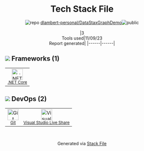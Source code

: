 <!--
--- Readme.md Snippet without images Start ---
## Tech Stack
dlambert-personal/DataStaxGraphDemo is built on the following main stack:
- [.NET Core](https://docs.microsoft.com/en-us/dotnet/core/) – Frameworks (Full Stack)
- [Visual Studio Live Share](https://code.visualstudio.com/visual-studio-live-share) – Realtime Code Collaboration

Full tech stack [here](/techstack.md)
--- Readme.md Snippet without images End ---

--- Readme.md Snippet with images Start ---
## Tech Stack
dlambert-personal/DataStaxGraphDemo is built on the following main stack:
- <img width='25' height='25' src='https://img.stackshare.io/service/6403/default_91fc1f0ee315262794273aa1387eaf8fed8436e6.png' alt='.NET Core'/> [.NET Core](https://docs.microsoft.com/en-us/dotnet/core/) – Frameworks (Full Stack)
- <img width='25' height='25' src='https://img.stackshare.io/service/7894/jEKFRPKV_400x400.jpg' alt='Visual Studio Live Share'/> [Visual Studio Live Share](https://code.visualstudio.com/visual-studio-live-share) – Realtime Code Collaboration

Full tech stack [here](/techstack.md)
--- Readme.md Snippet with images End ---
-->
<div align="center">

# Tech Stack File
![](https://img.stackshare.io/repo.svg "repo") [dlambert-personal/DataStaxGraphDemo](https://github.com/dlambert-personal/DataStaxGraphDemo)![](https://img.stackshare.io/public_badge.svg "public")
<br/><br/>
|3<br/>Tools used|11/09/23 <br/>Report generated|
|------|------|
</div>

## <img src='https://img.stackshare.io/frameworks.svg'/> Frameworks (1)
<table><tr>
  <td align='center'>
  <img width='36' height='36' src='https://img.stackshare.io/service/6403/default_91fc1f0ee315262794273aa1387eaf8fed8436e6.png' alt='.NET Core'>
  <br>
  <sub><a href="https://docs.microsoft.com/en-us/dotnet/core/">.NET Core</a></sub>
  <br>
  <sub></sub>
</td>

</tr>
</table>

## <img src='https://img.stackshare.io/devops.svg'/> DevOps (2)
<table><tr>
  <td align='center'>
  <img width='36' height='36' src='https://img.stackshare.io/service/1046/git.png' alt='Git'>
  <br>
  <sub><a href="http://git-scm.com/">Git</a></sub>
  <br>
  <sub></sub>
</td>

<td align='center'>
  <img width='36' height='36' src='https://img.stackshare.io/service/7894/jEKFRPKV_400x400.jpg' alt='Visual Studio Live Share'>
  <br>
  <sub><a href="https://code.visualstudio.com/visual-studio-live-share">Visual Studio Live Share</a></sub>
  <br>
  <sub></sub>
</td>

</tr>
</table>

<br/>
<div align='center'>

Generated via [Stack File](https://github.com/apps/stack-file)
